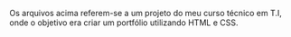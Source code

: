 Os arquivos acima referem-se a um projeto do meu curso técnico em T.I, onde o objetivo era criar um portfólio utilizando HTML e CSS.
